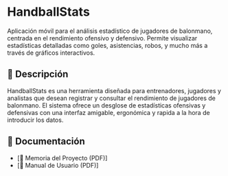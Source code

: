 # HandballStats

Aplicación móvil para el análisis estadístico de jugadores de balonmano, centrada en el rendimiento ofensivo y defensivo. Permite visualizar estadísticas detalladas como goles, asistencias, robos, y mucho más a través de gráficos interactivos.

## 📄 Descripción

HandballStats es una herramienta diseñada para entrenadores, jugadores y analistas que desean registrar y consultar el rendimiento de jugadores de balonmano. El sistema ofrece un desglose de estadísticas ofensivas y defensivas con una interfaz amigable, ergonómica y rapida a la hora de introducir los datos.

## 📘 Documentación

- [📄 Memoria del Proyecto (PDF)]
- [📘 Manual de Usuario (PDF)]
